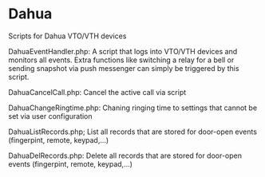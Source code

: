 # Dahua
Scripts for Dahua VTO/VTH devices


DahuaEventHandler.php: A script that logs into VTO/VTH devices and monitors all events. Extra functions like switching a relay for a bell or sending snapshot via push messenger can simply be triggered by this script.

DahuaCancelCall.php: Cancel the active call via script

DahuaChangeRingtime.php: Chaning ringing time to settings that cannot be set via user configuration

DahuaListRecords.php; List all records that are stored for door-open events (fingerpint, remote, keypad,...)

DahuaDelRecords.php: Delete all records that are stored for door-open events (fingerpint, remote, keypad,...)
